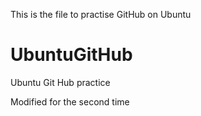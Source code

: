 This is the file to practise GitHub on  Ubuntu 
# UbuntuGitHub
Ubuntu Git Hub practice

Modified for the second time 
